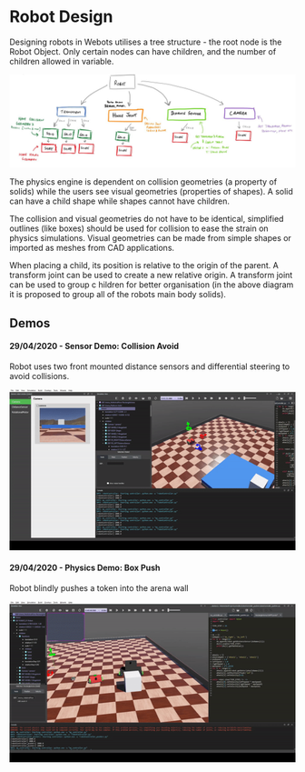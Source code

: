 # Robot Design

Designing robots in Webots utilises a tree structure - the root node is the Robot Object. 
Only certain nodes can have children, and the number of children allowed in variable. 

![alt text](SimplifiedStructure.JPG "Structure")

The physics engine is dependent on collision geometries (a property of solids)
while the users see visual geometries (properties of shapes). A solid can have a child 
shape while shapes cannot have children.

The collision and visual geometries do not have to be identical, simplified outlines
 (like boxes) should be used for collision to ease the strain on physics simulations. 
 Visual geometries can be made from simple shapes or imported as meshes from CAD applications.
 
When placing a child, its position is relative to the origin of the parent. A transform 
joint can be used to create a new relative origin. A transform joint can be used to group c
hildren for better organisation (in the above diagram it is proposed to group all of the 
robots main body solids).


## Demos
#### 29/04/2020 - Sensor Demo: Collision Avoid
Robot uses two front mounted distance sensors and differential steering to avoid collisions.

![alt text](demos/distanceSensor1.gif "Distance Sensor")


#### 29/04/2020 - Physics Demo: Box Push
Robot blindly pushes a token into the arena wall

![alt text](demos/boxPush1.gif "Box Push")
 



